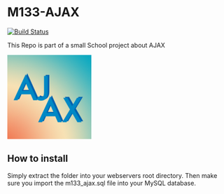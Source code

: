 # M133-AJAX
[![Build Status](https://travis-ci.org/Hoi15A/M133-AJAX.svg?branch=master)](https://travis-ci.org/Hoi15A/M133-AJAX)

This Repo is part of a small School project about AJAX


<img src="https://raw.githubusercontent.com/Hoi15A/M133-AJAX/master/img/ico/android-chrome-192x192.png">


## How to install
Simply extract the folder into your webservers root directory. Then make sure you import the m133_ajax.sql file into your MySQL database.
